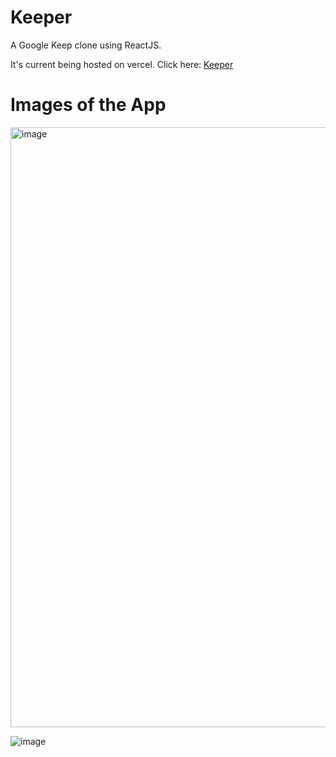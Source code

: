 # Keeper

A Google Keep clone using ReactJS.

It's current being hosted on vercel.
Click here: [Keeper](https://keeper-tau-vert.vercel.app/)



# Images of the App
<img width="960" alt="image" src="https://user-images.githubusercontent.com/90904044/196491774-4e5b94c0-2198-4468-b4d6-290bf88da61e.png">


![image](https://user-images.githubusercontent.com/90904044/196492327-c1269c53-46b4-4cc4-bff5-e65c60f5fcba.png)






